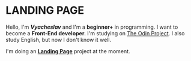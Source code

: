 # LANDING PAGE

Hello, I'm ***Vyacheslav*** and I'm a **beginner+** in programming. I want to become a **Front-End developer**. I'm studying on [The Odin Project](https://www.theodinproject.com). I also study English, but now I don't know it well.

I'm doing an **[Landing Page](https://www.theodinproject.com/lessons/foundations-landing-page)** project at the moment.

